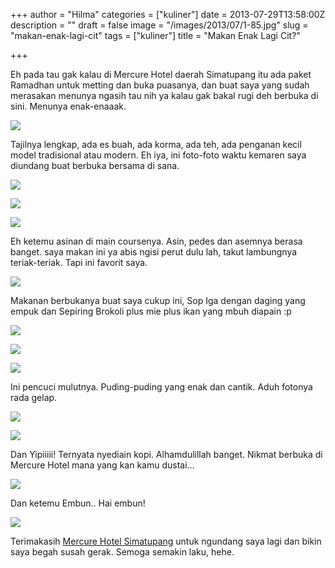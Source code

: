 +++
author = "Hilma"
categories = ["kuliner"]
date = 2013-07-29T13:58:00Z
description = ""
draft = false
image = "/images/2013/07/1-85.jpg"
slug = "makan-enak-lagi-cit"
tags = ["kuliner"]
title = "Makan Enak Lagi Cit?"

+++

Eh pada tau gak kalau di Mercure Hotel daerah Simatupang itu ada paket Ramadhan untuk metting dan buka puasanya, dan buat saya yang sudah merasakan menunya ngasih tau nih ya kalau gak bakal rugi deh berbuka di sini. Menunya enak-enaaak.

![](https://i1.wp.com/4.bp.blogspot.com/-0WHqexJCgEs/UfYptf0VUZI/AAAAAAAAhmc/pRt8GB2okss/s1600/IMG_20130729_115318_978.jpg)

Tajilnya lengkap, ada es buah, ada korma, ada teh, ada penganan kecil model tradisional atau modern. Eh iya, ini foto-foto waktu kemaren saya diundang buat berbuka bersama di sana.

![](https://i2.wp.com/3.bp.blogspot.com/-mGF6EoGH_38/UfX1Bx3i44I/AAAAAAAAhlw/oKgeUqWEKwM/s1600/1+%252878%2529.JPG)

![](https://i1.wp.com/4.bp.blogspot.com/-sXOFzYqW2ok/UfX1sqnuVQI/AAAAAAAAhl4/uxv0r09OMg0/s1600/1+%252880%2529.JPG)

![](https://i2.wp.com/2.bp.blogspot.com/-FAED_pTKiw0/UfYJL-QF4-I/AAAAAAAAhmI/NIpxvlvUPvQ/s1600/1+%252885%2529.JPG)

Eh ketemu asinan di main coursenya. Asin, pedes dan asemnya berasa banget. saya makan ini ya abis ngisi perut dulu lah, takut lambungnya teriak-teriak. Tapi ini favorit saya.

![](https://i2.wp.com/2.bp.blogspot.com/-W3r_JHEkAZU/UfX0q1I_WQI/AAAAAAAAhlg/Xa_MDbeBK5k/s1600/1+%252855%2529.JPG)

Makanan berbukanya buat saya cukup ini, Sop Iga dengan daging yang empuk dan Sepiring Brokoli plus mie plus ikan yang mbuh diapain :p

![](https://i2.wp.com/1.bp.blogspot.com/-e93ehaCKIww/UfX0pB4CPHI/AAAAAAAAhlQ/7yJ35XvXU4k/s1600/1+%252866%2529.JPG)

![](https://i1.wp.com/1.bp.blogspot.com/-oLevo_SY-cQ/UfX07uLYGeI/AAAAAAAAhlo/NnYUMr8FkVA/s1600/1+%252875%2529.JPG)

![](https://i0.wp.com/3.bp.blogspot.com/-Jbvx4LF3Mj8/UfX0qWz3lrI/AAAAAAAAhlc/K15477jfLX0/s1600/1+%252856%2529.JPG)

Ini pencuci mulutnya. Puding-puding yang enak dan cantik. Aduh fotonya rada gelap.

![](https://i1.wp.com/3.bp.blogspot.com/-kko9bi25soM/UfYrhulG3CI/AAAAAAAAhm0/3m5IvjDrRvo/s1600/1+(81).JPG)

![](https://i0.wp.com/1.bp.blogspot.com/-u5OEdcnLt70/UfYriBwvW_I/AAAAAAAAhm8/gX4GfTfDCj8/s1600/1+(83).JPG)

Dan Yipiiiii! Ternyata nyediain kopi. Alhamdulillah banget. Nikmat berbuka di Mercure Hotel mana yang kan kamu dustai…

![](https://i0.wp.com/4.bp.blogspot.com/-LkF5SfRjc48/UfYJOUZktjI/AAAAAAAAhmQ/pgQZxmKTmvA/s1600/1+%2528104%2529.JPG)

Dan ketemu Embun.. Hai embun!

![](https://i2.wp.com/2.bp.blogspot.com/-WCmNw8FSU0c/UfYuMMGPqUI/AAAAAAAAhnM/yYkRmvIZntg/s1600/1+(95).JPG?resize=300%2C400)

Terimakasih [Mercure Hotel Simatupang](http://mercurejakartasimatupang.com/) untuk ngundang saya lagi dan bikin saya begah susah gerak. Semoga semakin laku, hehe.

